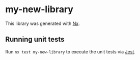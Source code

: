 # my-new-library

This library was generated with [Nx](https://nx.dev).

## Running unit tests

Run `nx test my-new-library` to execute the unit tests via [Jest](https://jestjs.io).
